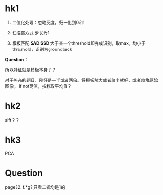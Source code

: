 # hk1

1. 二值化处理：忽略灰度，归一化到0和1 

1. 扫描窗方式,步长为1

1. 模板匹配 **SAD SSD** 大于某一个threshold即完成识别，取max。均小于threshold，识别为groundback

**Question：**

所以特征就是模板本身？？

对于补充的题目，刚好是一半或者两倍。将模板放大或者缩小就好，或者缩放原始图像。 if not两倍，按权取平均值？


# hk2

sift？？

# hk3

PCA



# Question

page32. f.*g? 只看二者均是1的